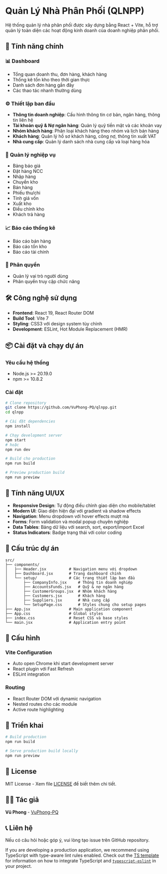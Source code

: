 # Quản Lý Nhà Phân Phối (QLNPP)

Hệ thống quản lý nhà phân phối được xây dựng bằng React + Vite, hỗ trợ quản lý toàn diện các hoạt động kinh doanh của doanh nghiệp phân phối.

## 🚀 Tính năng chính

### 📊 Dashboard
- Tổng quan doanh thu, đơn hàng, khách hàng
- Thống kê tồn kho theo thời gian thực
- Danh sách đơn hàng gần đây
- Các thao tác nhanh thường dùng

### ⚙️ Thiết lập ban đầu
- **Thông tin doanh nghiệp**: Cấu hình thông tin cơ bản, ngân hàng, thông tin liên hệ
- **Tài khoản quỹ & Nợ ngân hàng**: Quản lý quỹ tiền mặt và các khoản vay
- **Nhóm khách hàng**: Phân loại khách hàng theo nhóm và lịch bán hàng
- **Khách hàng**: Quản lý hồ sơ khách hàng, công nợ, thông tin xuất VAT
- **Nhà cung cấp**: Quản lý danh sách nhà cung cấp và loại hàng hóa

### 💼 Quản lý nghiệp vụ
- Bảng báo giá
- Đặt hàng NCC
- Nhập hàng
- Chuyển kho
- Bán hàng
- Phiếu thu/chi
- Tính giá vốn
- Xuất kho
- Điều chỉnh kho
- Khách trả hàng

### 📈 Báo cáo thống kê
- Báo cáo bán hàng
- Báo cáo tồn kho
- Báo cáo tài chính

### 🔐 Phân quyền
- Quản lý vai trò người dùng
- Phân quyền truy cập chức năng

## 🛠️ Công nghệ sử dụng

- **Frontend**: React 19, React Router DOM
- **Build Tool**: Vite 7
- **Styling**: CSS3 với design system tùy chỉnh
- **Development**: ESLint, Hot Module Replacement (HMR)

## 📦 Cài đặt và chạy dự án

### Yêu cầu hệ thống
- Node.js >= 20.19.0
- npm >= 10.8.2

### Cài đặt
```bash
# Clone repository
git clone https://github.com/VuPhong-PQ/qlnpp.git
cd qlnpp

# Cài đặt dependencies
npm install

# Chạy development server
npm start
# hoặc
npm run dev

# Build cho production
npm run build

# Preview production build
npm run preview
```

## 🎨 Tính năng UI/UX

- **Responsive Design**: Tự động điều chỉnh giao diện cho mobile/tablet
- **Modern UI**: Giao diện hiện đại với gradient và shadow effects
- **Navigation**: Menu dropdown với hover effects mượt mà
- **Forms**: Form validation và modal popup chuyên nghiệp
- **Data Tables**: Bảng dữ liệu với search, sort, export/import Excel
- **Status Indicators**: Badge trạng thái với color coding

## 📁 Cấu trúc dự án

```
src/
├── components/
│   ├── Header.jsx          # Navigation menu với dropdown
│   ├── Dashboard.jsx       # Trang dashboard chính
│   └── setup/              # Các trang thiết lập ban đầu
│       ├── CompanyInfo.jsx     # Thông tin doanh nghiệp
│       ├── AccountsFunds.jsx   # Quỹ & nợ ngân hàng
│       ├── CustomerGroups.jsx  # Nhóm khách hàng
│       ├── Customers.jsx       # Khách hàng
│       ├── Suppliers.jsx       # Nhà cung cấp
│       └── SetupPage.css       # Styles chung cho setup pages
├── App.jsx                 # Main application component
├── App.css                 # Global styles
├── index.css               # Reset CSS và base styles
└── main.jsx                # Application entry point
```

## 🔧 Cấu hình

### Vite Configuration
- Auto open Chrome khi start development server
- React plugin với Fast Refresh
- ESLint integration

### Routing
- React Router DOM với dynamic navigation
- Nested routes cho các module
- Active route highlighting

## 🚀 Triển khai

```bash
# Build production
npm run build

# Serve production build locally
npm run preview
```

## 📝 License

MIT License - Xem file [LICENSE](LICENSE) để biết thêm chi tiết.

## 👨‍💻 Tác giả

**Vũ Phong** - [VuPhong-PQ](https://github.com/VuPhong-PQ)

## 📞 Liên hệ

Nếu có câu hỏi hoặc góp ý, vui lòng tạo issue trên GitHub repository.

If you are developing a production application, we recommend using TypeScript with type-aware lint rules enabled. Check out the [TS template](https://github.com/vitejs/vite/tree/main/packages/create-vite/template-react-ts) for information on how to integrate TypeScript and [`typescript-eslint`](https://typescript-eslint.io) in your project.
